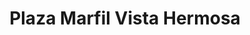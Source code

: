 ---
title: "Plaza Marfil Vista Hermosa"
url: /tuxtla-gutierrez/plaza-marfil-vista-hermosa/
shop: centro comercial
---